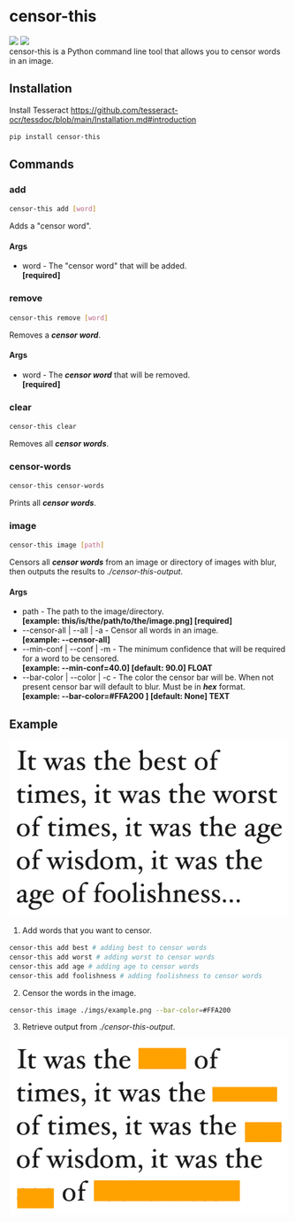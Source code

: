 # censor-this
<a href="https://pypi.org/project/censor-this/"><img src="https://shields.io/static/v1?label=PyPi&message=censor-this&color=yellow"/></a>
<a href="https://github.com/cgr28/censor-this"><img src="https://shields.io/static/v1?label=GitHub&message=censor-this&color=blue" /></a><br />
censor-this is a Python command line tool that allows you to censor words in an image.

## Installation
Install Tesseract https://github.com/tesseract-ocr/tessdoc/blob/main/Installation.md#introduction
```bash
pip install censor-this
```

## Commands
### add
```bash
censor-this add [word]
```

Adds a "censor word".

#### Args
- word - The "censor word" that will be added. <br /> **[required]**

### remove
```bash
censor-this remove [word]
```

Removes a ***censor word***.

#### Args
- word - The ***censor word*** that will be removed. <br /> **[required]**

### clear
```bash
censor-this clear
```
Removes all ***censor words***.

### censor-words
```bash
censor-this censor-words
```

Prints all ***censor words***.

### image
```bash
censor-this image [path]
```

Censors all ***censor words*** from an image or directory of images with blur, then outputs the results to *./censor-this-output*.

#### Args
- path - The path to the image/directory. <br /> **[example: this/is/the/path/to/the/image.png] [required]** <br />
- --censor-all | --all | -a -  Censor all words in an image. <br /> **[example: --censor-all]** <br />
- --min-conf | --conf | -m - The minimum confidence that will be required for a word to be censored. <br /> **[example: --min-conf=40.0] [default: 90.0] FLOAT** <br />
- --bar-color | --color | -c - The color the censor bar will be.  When not present censor bar will default to blur.  Must be in ***hex*** format. <br /> **[example: --bar-color=#FFA200 ] [default: None] TEXT**

## Example
<img src="https://github.com/cgr28/censor-this/blob/main/imgs/example.png" />

1. Add words that you want to censor.
```bash
censor-this add best # adding best to censor words
censor-this add worst # adding worst to censor words
censor-this add age # adding age to censor words
censor-this add foolishness # adding foolishness to censor words
```

2. Censor the words in the image.
```bash
censor-this image ./imgs/example.png --bar-color=#FFA200
```
3. Retrieve output from *./censor-this-output*.

<img src="https://github.com/cgr28/censor-this/blob/main/imgs/censored-example.png" />
